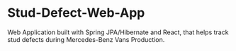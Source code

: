 # Stud-Defect-Web-App
Web Application built with Spring JPA/Hibernate and React, that helps track stud defects during Mercedes-Benz Vans Production.
